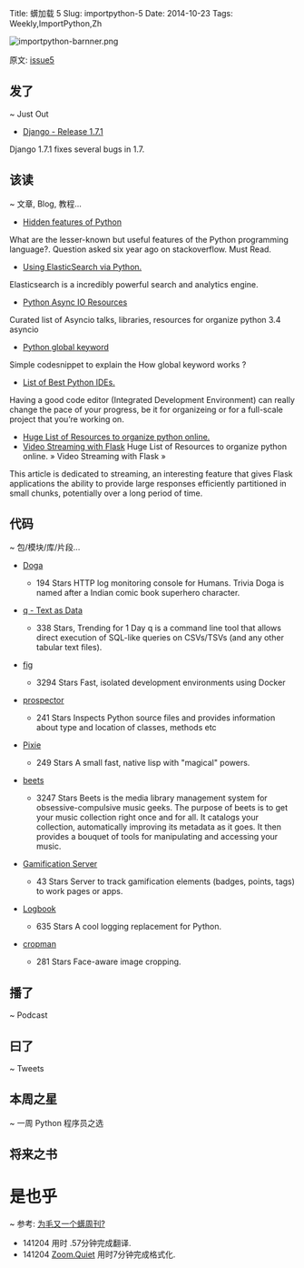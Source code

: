 Title: 蠎加载 5
Slug: importpython-5
Date: 2014-10-23
Tags: Weekly,ImportPython,Zh 

![importpython-barnner.png](http://zoomq.qiniudn.com/ZQCollection/snap/importpython-barnner.png?imageView2/2/h/80)


原文: [issue5](http://importpython.com/static/files/issue5.html)


## 发了
~ Just Out

- [Django - Release 1.7.1](https://docs.djangoproject.com/en/1.7/releases/1.7.1/)

Django 1.7.1 fixes several bugs in 1.7.


## 该读
~ 文章, Blog, 教程...

- [Hidden features of Python](http://stackoverflow.com/questions/101268/hidden-features-of-python#)

What are the lesser-known but useful features of the Python programming language?. Question asked six year ago on stackoverflow. Must Read.

- [Using ElasticSearch via Python.](http://engineroom.trackmaven.com/blog/first-monthly-challenge-elasticsearch/)

Elasticsearch is a incredibly powerful search and analytics engine.

- [Python Async IO Resources](http://asyncio.org/)

Curated list of Asyncio talks, libraries, resources for organize python 3.4 asyncio

- [Python global keyword](http://kracekumar.com/post/100399630630/python-global-keyword)

Simple codesnippet to explain the How global keyword works ?

- [List of Best Python IDEs.](http://codecondo.com/best-python-ide-for-developers/)

Having a good code editor (Integrated Development Environment) can really change the pace of your progress, be it for organizeing or for a full-scale project that you’re working on.

- [Huge List of Resources to organize python online.](https://www.codementor.io/organize-python-online)
- [Video Streaming with Flask](http://blog.miguelgrinberg.com/post/video-streaming-with-flask)
Huge List of Resources to organize python online. »
Video Streaming with Flask »

This article is dedicated to streaming, an interesting feature that gives Flask applications the ability to provide large responses efficiently partitioned in small chunks, potentially over a long period of time. 


## 代码
~ 包/模块/库/片段...

- [Doga](https://github.com/pravj/Doga)
    - 194 Stars
HTTP log monitoring console for Humans. Trivia Doga is named after a Indian comic book superhero character.

- [q - Text as Data](http://harelba.github.io/q/)
    - 338 Stars, Trending for 1 Day
q is a command line tool that allows direct execution of SQL-like queries on CSVs/TSVs (and any other tabular text files).

- [fig](https://github.com/docker/fig)
    - 3294 Stars
Fast, isolated development environments using Docker

- [prospector](https://github.com/landscapeio/prospector)
    - 241 Stars
Inspects Python source files and provides information about type and location of classes, methods etc

- [Pixie](https://github.com/pixie-lang/pixie)
    - 249 Stars
A small fast, native lisp with "magical" powers.

- [beets](https://github.com/sampsyo/beets)
    - 3247 Stars
Beets is the media library management system for obsessive-compulsive music geeks. The purpose of beets is to get your music collection right once and for all. It catalogs your collection, automatically improving its metadata as it goes. It then provides a bouquet of tools for manipulating and accessing your music.

- [Gamification Server](https://github.com/ngageoint/gamification-server)
    - 43 Stars
Server to track gamification elements (badges, points, tags) to work pages or apps.

- [Logbook](https://github.com/mitsuhiko/logbook)
    - 635 Stars
A cool logging replacement for Python.

- [cropman](https://github.com/ufoym/cropman)
    - 281 Stars
Face-aware image cropping. 

## 播了
~ Podcast


## 曰了
~ Tweets


## 本周之星
~ 一周 Python 程序员之选

## 将来之书

# 是也乎

~ 参考: [为毛又一个蠎周刊?](importpython-why)

- 141204 用时 .57分钟完成翻译.
- 141204 [Zoom.Quiet](http://zoomquiet.io) 用时7分钟完成格式化.
